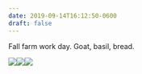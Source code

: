 ```yaml
---
date: 2019-09-14T16:12:50-0600
draft: false
---
```


Fall farm work day. Goat, basil, bread.

[![](/images/2019/a5cf298dc3.jpg)](http://ianwhitney.micro.blog/uploads/2019/a5cf298dc3.jpg)[![](/images/2019/32cec75e63.jpg)](http://ianwhitney.micro.blog/uploads/2019/32cec75e63.jpg)[![](/images/2019/daf9874fef.jpg)](http://ianwhitney.micro.blog/uploads/2019/daf9874fef.jpg)

